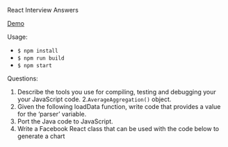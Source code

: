 React Interview Answers

[Demo](http://enaqx.github.io/answers.html)

Usage:
 * `$ npm install`
 * `$ npm run build`
 * `$ npm start`

Questions:
1. Describe the tools you use for compiling, testing and 
  debugging your your JavaScript code.
2.`AverageAggregation()` object.
3. Given the following loadData function, write code that 
  provides a value for the ‘parser’ variable.
4. Port the Java code to JavaScript.
5. Write a Facebook React class that can be used with the code
  below to generate a chart